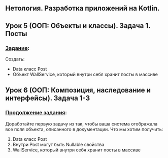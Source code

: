 ## Нетология. Разработка приложений на Kotlin. 
## Урок 5 (ООП: Объекты и классы). Задача 1. Посты

### [Задание](https://github.com/netology-code/kt-homeworks/tree/master/05_objects):

Создать:

- Data класс Post
- Объект WallService, который внутри себя хранит посты в массиве

## Урок 6 (ООП: Композиция, наследование и интерфейсы). Задача 1-3

### [Продолжение задания](https://github.com/netology-code/kt-homeworks/tree/master/06_inheritance):

Доработайте первую задачу из так, чтобы ваша система отображала все поля объекта, описанного в документации.
Что мы хотим получить:

1. Data класс Post
2. Внутри Post могут быть Nullable свойства
3. WallService, который внутри себя хранит посты в массиве